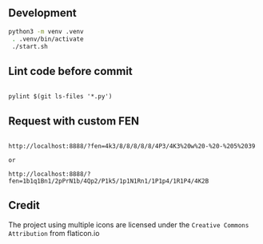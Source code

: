 ## Development
```sh
python3 -m venv .venv 
 . .venv/bin/activate 
 ./start.sh
```

## Lint code before commit
```

pylint $(git ls-files '*.py')  

```

## Request with custom FEN

```

http://localhost:8888/?fen=4k3/8/8/8/8/8/4P3/4K3%20w%20-%20-%205%2039

or

http://localhost:8888/?fen=1b1q1Bn1/2pPrN1b/4Qp2/P1k5/1p1N1Rn1/1P1p4/1R1P4/4K2B
```




## Credit

The project using multiple icons are licensed under the `Creative Commons Attribution` from flaticon.io
